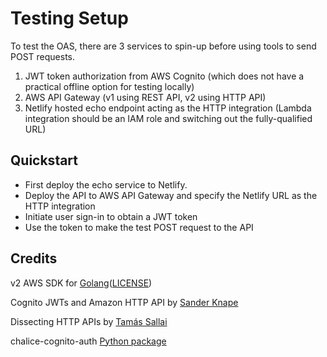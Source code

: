 # Testing Setup

To test the OAS, there are 3 services to spin-up
 before using tools to send POST requests. 
1. JWT token authorization from AWS Cognito (which does not have a practical offline option for testing locally)
2. AWS API Gateway (v1 using REST API, v2 using HTTP API)
3. Netlify hosted echo endpoint acting as the HTTP integration (Lambda integration should be an IAM role and switching out the fully-qualified URL)

## Quickstart
- First deploy the echo service to Netlify.
- Deploy the API to AWS API Gateway and specify the Netlify URL as the HTTP integration
- Initiate user sign-in to obtain a JWT token
- Use the token to make the test POST request to the API

## Credits

v2 AWS SDK for 
 [Golang](https://pkg.go.dev/github.com/aws/aws-sdk-go-v2)([LICENSE](https://pkg.go.dev/github.com/aws/aws-sdk-go-v2?tab=licenses))

Cognito JWTs and Amazon HTTP API
 by [Sander Knape](https://sanderknape.com/2020/08/amazon-cognito-jwts-authenticate-amazon-http-api/)

Dissecting HTTP APIs
 by [Tamás Sallai](https://advancedweb.hu/how-to-use-the-aws-apigatewayv2-api-to-add-an-http-api-to-a-lambda-function/)

chalice-cognito-auth
 [Python package](https://pypi.org/project/chalice-cognito-auth)

